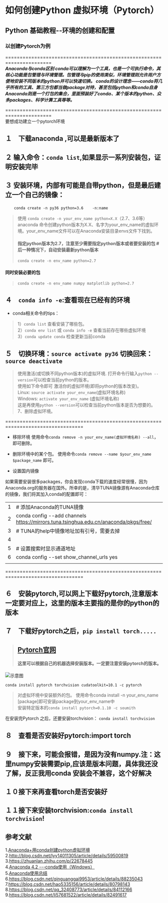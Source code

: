 <!--
 * @Author: your name
 * @Date: 2019-12-29 16:41:14
 * @LastEditTime : 2020-01-05 16:43:22
 * @LastEditors  : Please set LastEditors
 * @Description: In User Settings Edit
 * @FilePath: \pycharm-items-github\test.md
 -->
# 如何创建Python 虚拟环境（Pytorch）
## Python 基础教程--环境的创建和配置
### 以创建Pytorch为例
======================================================================  
_**Anaconda与conda区别 
conda可以理解为一个工具，也是一个可执行命令，其核心功能是包管理与环境管理。包管理与pip的使用类似，环境管理则允许用户方便地安装不同版本的python并可以快速切换。 conda的设计理念——conda将几乎所有的工具、第三方包都当做package对待，甚至包括python和conda自身 Anaconda则是一个打包的集合，里面预装好了conda、某个版本的python、众多packages、科学计算工具等等。**_

======================================================================  
要想成功建立一个pytorch环境

## １　下载anaconda ,可以是最新版本了

## ２  输入命令：`conda list`,如果显示一系列安装包，证明安装完毕

## ３  安装环境，内部有可能是自带python，但是最后建立一个自己的镜像：

　　`conda create -n py36 python=3.6    -n:name`

>使用 `conda create -n your_env_name python=X.X`（2.7、3.6等）    
anaconda 命令创建python版本为X.X、名字为your_env_name的虚拟环境。your_env_name文件可以在Anaconda安装目录envs文件下找到。
>#### 指定python版本为2.7，注意至少需要指定python版本或者要安装的包   # 后一种情况下，自动安装最新python版本
>`conda create -n env_name python=2.7`
#### 同时安装必要的包
>`conda create -n env_name numpy matplotlib python=2.7`

## ４　`conda info -e`:查看现在已经有的环境
* conda相关命令的tips：
 >1）`conda list` 查看安装了哪些包。  
 >2）`conda env list` 或 `conda info -e` 查看当前存在哪些虚拟环境  
 >3）`conda update conda` 检查更新当前conda


## ５　切换环境：`source activate py36`   切换回来：`source deactivate`

>使用激活(或切换不同python版本)的虚拟环境.
 > 打开命令行输入`python --version`可以检查当前python的版本。  
 > 使用如下命令即可 激活你的虚拟环境(即将python的版本改变)。  
 > Linux:  `source activate your_env_name`(虚拟环境名称)  
 > Windows: `activate your_env_name` (虚拟环境名称)  
 > 这是再使用`python --version`可以检查当前python版本是否为想要的。 
 >7、删除虚拟环境。

 =================================================================================

* 移除环境
   使用命令`conda remove -n your_env_name(虚拟环境名称) --all`， 即可删除。

* 删除环境中的某个包。
   使用命令`conda remove --name $your_env_name $package_name` 即可。


* 设置国内镜像

如果需要安装很多packages，你会发现conda下载的速度经常很慢，因为Anaconda.org的服务器在国外。所幸的是，清华TUNA镜像源有Anaconda仓库的镜像，我们将其加入conda的配置即可：


|    |   |
|  ----  | ----  |
|1|# 添加Anaconda的TUNA镜像|
|2|conda config --add channels https://mirrors.tuna.tsinghua.edu.cn/anaconda/pkgs/free/|
|3|# TUNA的help中镜像地址加有引号，需要去掉|
|4|  |
|5|# 设置搜索时显示通道地址|
|6|conda config --set show_channel_urls yes |
|||  

=================================================================================

## ６　安装pytorch,可以网上下载好pytorch,注意版本一定要对应上，这里的版本主要指的是你的python的版本

## ７　下载好pytorch之后，`pip install torch.....`
>## [Pytorch官网](https://pytorch.org/)  
>#### 这里可以根据自己的机器选择安装版本。一定要注意安装pytorch的版本。
![示意图]()

`conda install pytorch torchvision cudatoolkit=10.1 -c pytorch`


>对虚拟环境中安装额外的包。
   > 使用命令conda install -n your_env_name [package]即可安装package到your_env_name中  
   > 安装特定版本的`conda install pytorch=0.1.10 -c soumith `  
   
在安装完Pytorch 之后，还要安装torchvision：
`conda install torchvision`


## ８　查看是否安装好pytorch:import torch

## ９　接下来，可能会报错，是因为没有numpy.注：这里numpy安装需要pip,应该是版本问题，具体我还没了解，反正我用conda 安装会不兼容，这个好解决

## １０接下来再查看torch是否安装好

## １１接下来安装torchvision:`conda install torchvision`!



## 参考文献
1.[Anaconda+用conda创建python虚拟环境](https://www.cnblogs.com/swje/p/7642929.html)  
2.http://blog.csdn.net/lyy14011305/article/details/59500819  
3.https://zhuanlan.zhihu.com/p/22678445  
4.[Anaconda 4.2 ---conda使用（Windows）](https://blog.csdn.net/u010004460/article/details/54287556)  
5.[Anaconda使用总结](https://www.jianshu.com/p/2f3be7781451)  
6.https://blog.csdn.net/qinguanggai9953/article/details/88235043
7.https://blog.csdn.net/hao5335156/article/details/80798143
8.https://blog.csdn.net/qq_32408773/article/details/84112166
9.https://blog.csdn.net/li57681522/article/details/82491617
